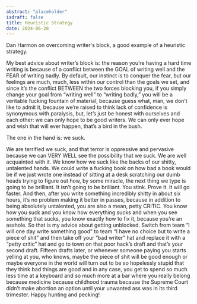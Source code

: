 ```yaml
---
abstract: "placeholder"
isdraft: false
title: Heuristic Strategy
date: 2024-06-28
---
```


Dan Harmon on overcoming writer's block, a good example of a heuristic strategy.

My best advice about writer’s block is: the reason you’re having a hard time writing is because of a conflict between the GOAL of writing well and the FEAR of writing badly. By default, our instinct is to conquer the fear, but our feelings are much, much, less within our control than the goals we set, and since it’s the conflict BETWEEN the two forces blocking you, if you simply change your goal from “writing well” to “writing badly,” you will be a veritable fucking fountain of material, because guess what, man, we don’t like to admit it, because we’re raised to think lack of confidence is synonymous with paralysis, but, let’s just be honest with ourselves and each other: we can only hope to be good writers. We can only ever hope and wish that will ever happen, that’s a bird in the bush.

The one in the hand is: we suck. 

We are terrified we suck, and that terror is oppressive and pervasive because we can VERY WELL see the possibility that we suck. We are well acquainted with it. We know how we suck like the backs of our shitty, untalented hands. We could write a fucking book on how bad a book would be if we just wrote one instead of sitting at a desk scratching our dumb heads trying to figure out how, by some miracle, the next thing we type is going to be brilliant. It isn’t going to be brilliant. You stink. Prove it. It will go faster. And then, after you write something incredibly shitty in about six hours, it’s no problem making it better in passes, because in addition to being absolutely untalented, you are also a mean, petty CRITIC. You know how you suck and you know how everything sucks and when you see something that sucks, you know exactly how to fix it, because you’re an asshole. So that is my advice about getting unblocked. Switch from team “I will one day write something good” to team “I have no choice but to write a piece of shit” and then take off your “bad writer” hat and replace it with a “petty critic” hat and go to town on that poor hack’s draft and that’s your second draft. Fifteen drafts later, or whenever someone paying you starts yelling at you, who knows, maybe the piece of shit will be good enough or maybe everyone in the world will turn out to be so hopelessly stupid that they think bad things are good and in any case, you get to spend so much less time at a keyboard and so much more at a bar where you really belong because medicine because childhood trauma because the Supreme Court didn’t make abortion an option until your unwanted ass was in its third trimester. Happy hunting and pecking!
